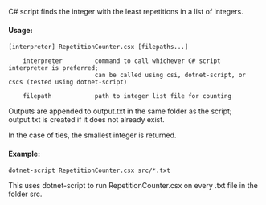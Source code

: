 C# script finds the integer with the least repetitions in a list of integers.

#### Usage\:
    [interpreter] RepetitionCounter.csx [filepaths...]
    
        interpreter         command to call whichever C# script interpreter is preferred;
                            can be called using csi, dotnet-script, or cscs (tested using dotnet-script)
    
        filepath            path to integer list file for counting

Outputs are appended to output.txt in the same folder as the script; output.txt is created if it does not already exist.

In the case of ties, the smallest integer is returned.

#### Example\:
    dotnet-script RepetitionCounter.csx src/*.txt
    
This uses dotnet-script to run RepetitionCounter.csx on every .txt file in the folder src.
